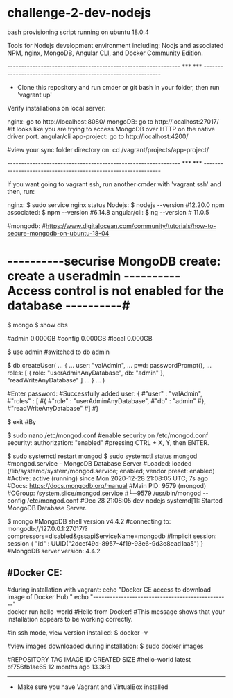# challenge-2-dev-nodejs

bash provisioning script running on ubuntu 18.0.4

Tools for Nodejs development environment including: Nodjs and associated NPM, nginx, MongoDB, Angular CLI, and Docker Community Edition.

-------------------------------------------------------------- ***  *** -------------------------------------------------------------- 

- Clone this repository and run cmder or git bash in your folder, then run 'vagrant up'

Verify installations on local server: 

nginx:                    go to http://localhost:8080/
mongoDB:                  go to http://localhost:27017/   #It looks like you are trying to access MongoDB over HTTP on the native driver port.
angular/cli app-project:  go to http://localhost:4200/

#view your sync folder directory on: cd /vagrant/projects/app-project/

-------------------------------------------------------------- ***  *** -------------------------------------------------------------- 

If you want going to vagrant ssh, run another cmder with 'vagrant ssh'
and then, run: 

nginx:              $ sudo service nginx status
Nodejs:             $ nodejs --version    #12.20.0
npm associated:     $ npm --version       #6.14.8
angular/cli:        $ ng --version        # 11.0.5

#mongodb:        #https://www.digitalocean.com/community/tutorials/how-to-secure-mongodb-on-ubuntu-18-04   
# ----------securise MongoDB create: create a useradmin ---------- Access control is not enabled for the database ----------#
$ mongo
$ show dbs

#admin   0.000GB
#config  0.000GB
#local   0.000GB

$ use admin
#switched to db admin

$ db.createUser(
... {
... user: "valAdmin",
... pwd: passwordPrompt(),
... roles: [ { role: "userAdminAnyDatabase", db: "admin" }, "readWriteAnyDatabase" ]
... }
... )

#Enter password:
#Successfully added user: {
        #"user" : "valAdmin",
       #"roles" : [
                #{
                        #"role" : "userAdminAnyDatabase",
                       #"db" : "admin"
               #},
                #"readWriteAnyDatabase"
        #]
  #}
  
$ exit
#By

$ sudo nano /etc/mongod.conf
#enable security on /etc/mongod.conf
security:
  authorization: "enabled"
#pressing CTRL + X, Y, then ENTER.

$ sudo systemctl restart mongod
$ sudo systemctl status mongod
#mongod.service - MongoDB Database Server
  #Loaded: loaded (/lib/systemd/system/mongod.service; enabled; vendor preset: enabled)
  #Active: active (running) since Mon 2020-12-28 21:08:05 UTC; 7s ago
     #Docs: https://docs.mongodb.org/manual
 #Main PID: 9579 (mongod)
   #CGroup: /system.slice/mongod.service
           #└─9579 /usr/bin/mongod --config /etc/mongod.conf
#Dec 28 21:08:05 dev-nodejs systemd[1]: Started MongoDB Database Server.

$ mongo
#MongoDB shell version v4.4.2
#connecting to: mongodb://127.0.0.1:27017/?compressors=disabled&gssapiServiceName=mongodb
#Implicit session: session { "id" : UUID("2dcef49d-8957-4f19-93e6-9d3e8ead1aa5") }
#MongoDB server version: 4.4.2

#Docker CE: 
-----------
#during installation with vagrant: 
echo "Docker CE access to download image of Docker Hub "
echo "-------------------------------------------------"   
docker run hello-world
#Hello from Docker!
#This message shows that your installation appears to be working correctly.

#in ssh mode, view version installed:
$ docker -v

#view images downloaded during installation:
$ sudo docker images

#REPOSITORY    TAG       IMAGE ID       CREATED         SIZE
#hello-world   latest    bf756fb1ae65   12 months ago   13.3kB

---------------------------------------------------------------------
* Make sure you have Vagrant and VirtualBox installed
